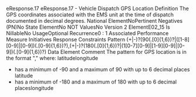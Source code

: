 

eResponse.17
eResponse.17 - Vehicle Dispatch GPS Location
Definition
The GPS coordinates associated with the EMS unit at the time of dispatch documented in decimal degrees.
National ElementNoPertinent Negatives (PN)No
State ElementNo
NOT ValuesNo
Version 2 ElementE02_15
Is NillableNo
UsageOptional
Recurrence0 : 1
Associated Performance Measure Initiatives
Response
Constraints
Pattern
(\+|-)?(90(\.[0]{1,6})?|([1-8][0-9]|[0-9])(\.[0-9]{1,6})?),(\+|-)?(180(\.[0]{1,6})?|(1[0-7][0-9]|[1-9][0-9]|[0-9])(\.[0-9]{1,6})?)
Data Element Comment
The pattern for GPS location is in the format "," where: latitudelongitude
-  has a minimum of -90 and a maximum of 90 with up to 6 decimal places latitude
-  has a minimum of -180 and a maximum of 180 with up to 6 decimal placeslongitude